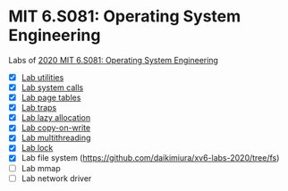 # MIT 6.S081: Operating System Engineering

Labs of [2020 MIT 6.S081: Operating System Engineering](https://pdos.csail.mit.edu/6.828/2020/index.html)

- [x] [Lab utilities](https://github.com/daikimiura/xv6-labs-2020/tree/util)
- [x] [Lab system calls](https://github.com/daikimiura/xv6-labs-2020/tree/syscall)
- [x] [Lab page tables](https://github.com/daikimiura/xv6-labs-2020/tree/pgtbl2)
- [x] [Lab traps](https://github.com/daikimiura/xv6-labs-2020/tree/traps)
- [x] [Lab lazy allocation](https://github.com/daikimiura/xv6-labs-2020/tree/lazy)
- [x] [Lab copy-on-write](https://github.com/daikimiura/xv6-labs-2020/tree/cow)
- [x] [Lab multithreading](https://github.com/daikimiura/xv6-labs-2020/tree/thread)
- [x] [Lab lock](https://github.com/daikimiura/xv6-labs-2020/tree/lock)
- [x] Lab file system (https://github.com/daikimiura/xv6-labs-2020/tree/fs)
- [ ] Lab mmap
- [ ] Lab network driver
